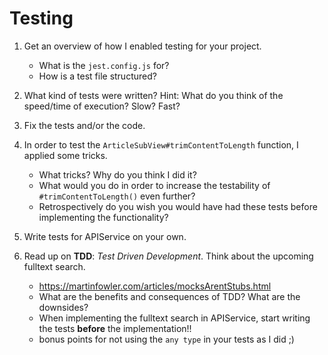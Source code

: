 # Testing

1. Get an overview of how I enabled testing for your project.
    - What is the `jest.config.js` for?
    - How is a test file structured?

2. What kind of tests were written? Hint: What do you think of the speed/time of execution? Slow? Fast?

2. Fix the tests and/or the code.

3. In order to test the `ArticleSubView#trimContentToLength` function, I applied some tricks.
    - What tricks? Why do you think I did it?
    - What would you do in order to increase the testability of `#trimContentToLength()` even further?
    - Retrospectively do you wish you would have had these tests before implementing the functionality?

4. Write tests for APIService on your own.

5. Read up on **TDD**: _Test Driven Development_. Think about the upcoming fulltext search.
    - https://martinfowler.com/articles/mocksArentStubs.html
    - What are the benefits and consequences of TDD? What are the downsides?
    - When implementing the fulltext search in APIService, start writing the tests **before** the implementation!!
    - bonus points for not using the `any type` in your tests as I did ;)

